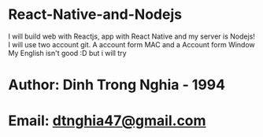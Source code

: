 # React-Native-and-Nodejs
I will build web with Reactjs, app with React Native and my server is Nodejs!
I will use two account git. A account form MAC and a Account form Window
My English isn't good :D but i will try

# Author: Dinh Trong Nghia - 1994
# Email: dtnghia47@gmail.com